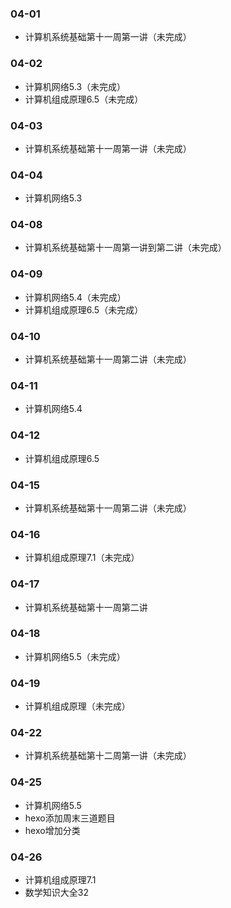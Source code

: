 ### 04-01
* 计算机系统基础第十一周第一讲（未完成）
### 04-02
* 计算机网络5.3（未完成）
* 计算机组成原理6.5（未完成）
### 04-03
* 计算机系统基础第十一周第一讲（未完成）
### 04-04
* 计算机网络5.3
### 04-08
* 计算机系统基础第十一周第一讲到第二讲（未完成）
### 04-09
* 计算机网络5.4（未完成）
* 计算机组成原理6.5（未完成）
### 04-10
* 计算机系统基础第十一周第二讲（未完成）
### 04-11
* 计算机网络5.4
### 04-12
* 计算机组成原理6.5
### 04-15
* 计算机系统基础第十一周第二讲（未完成）
### 04-16
* 计算机组成原理7.1（未完成）
### 04-17
* 计算机系统基础第十一周第二讲
### 04-18
* 计算机网络5.5（未完成）
### 04-19
* 计算机组成原理（未完成）
### 04-22
* 计算机系统基础第十二周第一讲（未完成）
### 04-25
* 计算机网络5.5
* hexo添加周末三道题目
* hexo增加分类
### 04-26
* 计算机组成原理7.1
* 数学知识大全32